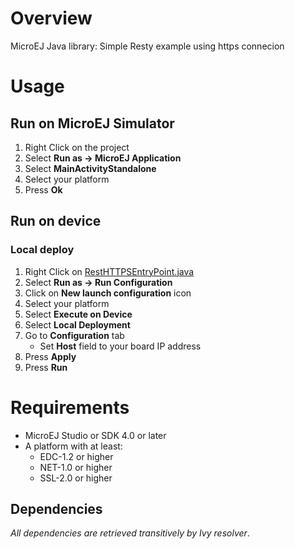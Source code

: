 <!--
	Markdown
	
	Copyright 2016 IS2T. All rights reserved.
	Modification and distribution is permitted under certain conditions.
	IS2T PROPRIETARY/CONFIDENTIAL. Use is subject to license terms.
-->
# Overview
MicroEJ Java library: Simple Resty example using https connecion

# Usage
## Run on MicroEJ Simulator
1. Right Click on the project
1. Select **Run as -> MicroEJ Application**
1. Select **MainActivityStandalone**
1. Select your platform 
1. Press **Ok**

## Run on device
### Local deploy
1. Right Click on [RestHTTPSEntryPoint.java](/ej.examples.rest.https.app/src/.generated~/.java/__RestHTTPS__/generated/RestHTTPSEntryPoint.java)
1. Select **Run as -> Run Configuration** 
1. Click on **New launch configuration** icon
1. Select your platform 
1. Select **Execute on Device**
1. Select **Local Deployment**
1. Go to **Configuration** tab
	* Set **Host** field to your board IP address
1. Press **Apply**
1. Press **Run**

# Requirements
* MicroEJ Studio or SDK 4.0 or later
* A platform with at least:
	* EDC-1.2 or higher
	* NET-1.0 or higher
	* SSL-2.0 or higher

## Dependencies
_All dependencies are retrieved transitively by Ivy resolver_.